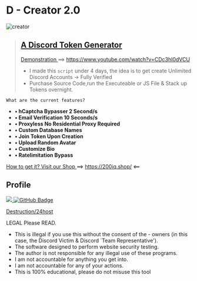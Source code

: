 






# D - Creator 2.0
![creator](https://github.com/24hoster/DiscordTokenGenerator/blob/main/creator.gif)
> ## [A Discord Token Generator](#)
>  [Demonstration ](#) ==> https://www.youtube.com/watch?v=CDc3hI0dVCU
> -  I made this ``script`` under 4 days, the idea is to get create Unlimited Discord Accounts ->  Fully Verified
>  -  Purchase Source Code,run the Executeable or JS File & Stack up Tokens overnight.

``What are the current features?``
- **• hCaptcha Bypasser 2 Second/s**
- **• Email Verification 10 Seconds/s**
- **• Proxyless No Residential Proxy Required**
- **• Custom Database Names**
- **• Join Token Upon Creation**
- **• Upload Random Avatar**
- **• Customize Bio**
- **• Ratelimitation Bypass**

[How to get it? Visit our Shop ](#) ==> https://200iq.shop/ <==




</p>

##  **Profile**
<a href="https://github.com/Meghna-DAS/github-profile-views-counter">
    <img src="https://komarev.com/ghpvc/?username=24hoster">
</a>
<a href="https://github.com/24host?tab=followers"><img src="https://img.shields.io/github/followers/24hoster?label=Followers&style=social" alt="GitHub Badge"></a>



[Destruction/24host](LICENSE)

LEGAL Please READ.
- This is illegal if you use this without the consent of the - owners (in this case, the Discord Victim & Discord `Team Representative').
- The software designed to perform website security testing.
- The author is not responsible for any illegal use of these programs.
- I am not accountable for anything you get into.
- I am not accountable for any of your actions.
- This is 100% educational, please do not misuse this tool
